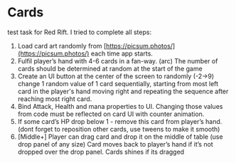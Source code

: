 # Cards
 test task for Red Rift.
 I tried to complete all steps:
 
1. Load card art randomly from [https://picsum.photos/](https://picsum.photos/) each time app starts.
2. Fulfil player’s hand with 4-6 cards in a fan-way. (arc) The number of cards should be determined at random at the start of the game
3. Create an UI button at the center of the screen to randomly (-2→9) change 1 random value of 1 card sequentially, starting from most left card in the player's hand moving right and repeating the sequence after reaching most right card.
4. Bind Attack, Health and mana properties to UI. Changing those values from code must be reflected on card UI with counter animation.
5. If some card’s HP drop below 1 - remove this card from player’s hand. (dont forget to     reposition other cards, use tweens to make it smooth)
6. [Middle+] Player can drag card and drop it on the middle of table (use drop panel of any size) Card moves back to player’s hand if it’s not dropped over the drop panel. Cards shines if its dragged
